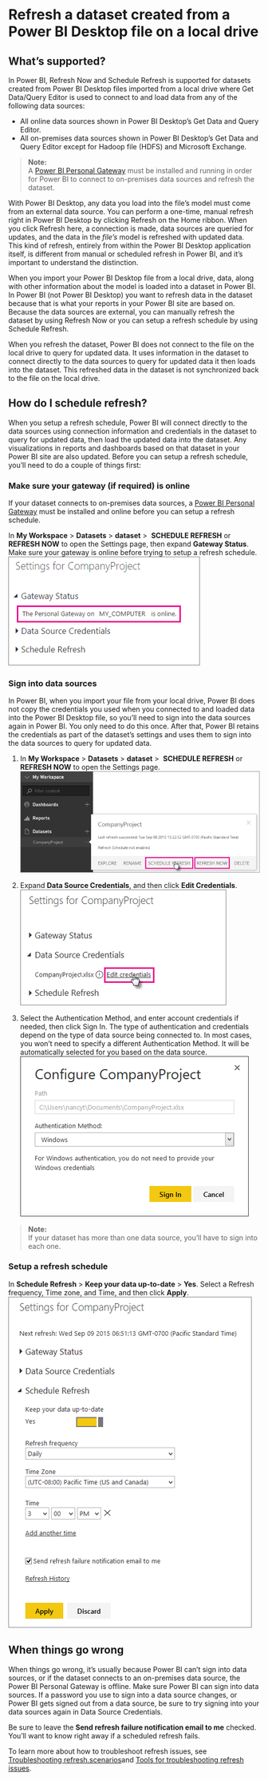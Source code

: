 <properties
   pageTitle="Refresh a dataset created from a Power BI Desktop file on a local drive"
   description="Refresh a dataset created from a Power BI Desktop file on a local drive"
   services="powerbi"
   documentationCenter=""
   authors="guyinacube"
   manager="mblythe"
   editor=""
   tags=""/>

<tags
   ms.service="powerbi"
   ms.devlang="NA"
   ms.topic="article"
   ms.tgt_pltfrm="NA"
   ms.workload="powerbi"
   ms.date="01/06/2015"
   ms.author="asaxton"/>

# Refresh a dataset created from a Power BI Desktop file on a local drive  

## What’s supported?  
In Power BI, Refresh Now and Schedule Refresh is supported for datasets created from Power BI Desktop files imported from a local drive where Get Data/Query Editor is used to connect to and load data from any of the following data sources:  
-   All online data sources shown in Power BI Desktop’s Get Data and Query Editor.
-   All on-premises data sources shown in Power BI Desktop’s Get Data and Query Editor except for Hadoop file (HDFS) and Microsoft Exchange.

>**Note:**  
>A [Power BI Personal Gateway](powerbi-personal-gateway.md) must be installed and running in order for Power BI to connect to on-premises data sources and refresh the dataset.

With Power BI Desktop, any data you load into the file’s model must come from an external data source. You can perform a one-time, manual refresh right in Power BI Desktop by clicking Refresh on the Home ribbon. When you click Refresh here, a connection is made, data sources are queried for updates, and the data in the *file’s* model is refreshed with updated data. This kind of refresh, entirely from within the Power BI Desktop application itself, is different from manual or scheduled refresh in Power BI, and it’s important to understand the distinction.

When you import your Power BI Desktop file from a local drive, data, along with other information about the model is loaded into a dataset in Power BI. In Power BI (not Power BI Desktop) you want to refresh data in the dataset because that is what your reports in your Power BI site are based on. Because the data sources are external, you can manually refresh the dataset by using Refresh Now or you can setup a refresh schedule by using Schedule Refresh.

When you refresh the dataset, Power BI does not connect to the file on the local drive to query for updated data. It uses information in the dataset to connect directly to the data sources to query for updated data it then loads into the dataset. This refreshed data in the dataset is not synchronized back to the file on the local drive.

## How do I schedule refresh?  
When you setup a refresh schedule, Power BI will connect directly to the data sources using connection information and credentials in the dataset to query for updated data, then load the updated data into the dataset. Any visualizations in reports and dashboards based on that dataset in your Power BI site are also updated. Before you can setup a refresh schedule, you’ll need to do a couple of things first:

### Make sure your gateway (if required) is online  
If your dataset connects to on-premises data sources, a [Power BI Personal Gateway](powerbi-personal-gateway.md) must be installed and online before you can setup a refresh schedule.

In **My Workspace** &gt; **Datasets** &gt; **dataset** &gt;  **SCHEDULE REFRESH** or **REFRESH NOW** to open the Settings page, then expand **Gateway Status**. Make sure your gateway is online before trying to setup a refresh schedule.  
	![](media/powerbi-refresh-desktop-file-local-drive/Refresh_PGOnline.png)

### Sign into data sources  
In Power BI, when you import your file from your local drive, Power BI does not copy the credentials you used when you connected to and loaded data into the Power BI Desktop file, so you’ll need to sign into the data sources again in Power BI. You only need to do this once. After that, Power BI retains the credentials as part of the dataset’s settings and uses them to sign into the data sources to query for updated data.

1. ﻿In **My Workspace** &gt; **Datasets** &gt; **dataset** &gt;  **SCHEDULE REFRESH** or **REFRESH NOW** to open the Settings page.  
	![](media/powerbi-refresh-desktop-file-local-drive/Refresh_SignInToDS_1.png)

2. Expand **Data Source Credentials**, and then click **Edit Credentials**.  
	![](media/powerbi-refresh-desktop-file-local-drive/Refresh_SignInToDS_2.png)

3. Select the Authentication Method, and enter account credentials if needed, then click Sign In. The type of authentication and credentials depend on the type of data source being connected to. In most cases, you won’t need to specify a different Authentication Method. It will be automatically selected for you based on the data source.  
	![](media/powerbi-refresh-desktop-file-local-drive/Refresh_SignInToDS_3.png)

>**Note:**  
>If your dataset has more than one data source, you’ll have to sign into each one.

### Setup a refresh schedule  
In **Schedule Refresh** &gt; **Keep your data up-to-date** &gt; **Yes**. Select a Refresh frequency, Time zone, and Time, and then click **Apply**.  
	![](media/powerbi-refresh-desktop-file-local-drive/Refresh_SetupSched.png)

## ﻿﻿When things go wrong  
When things go wrong, it’s usually because Power BI can’t sign into data sources, or if the dataset connects to an on-premises data source, the Power BI Personal Gateway is offline. Make sure Power BI can sign into data sources. If a password you use to sign into a data source changes, or Power BI gets signed out from a data source, be sure to try signing into your data sources again in Data Source Credentials.

Be sure to leave the **Send refresh failure notification email to me** checked. You’ll want to know right away if a scheduled refresh fails.

To learn more about how to troubleshoot refresh issues, see [Troubleshooting refresh.scenarios](powerbi-refresh-troubleshooting-refresh-scenarios.md)and [Tools for troubleshooting refresh issues](powerbi-refresh-tools-for-troubleshooting-issues.md).

